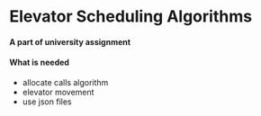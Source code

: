 # **Elevator Scheduling Algorithms**

#### A part of university assignment 

#### What is needed 
- allocate calls algorithm 
- elevator movement 
- use json files 
